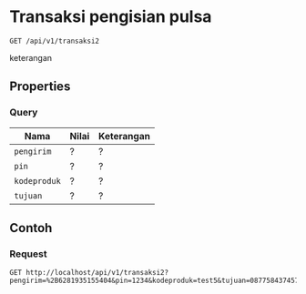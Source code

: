 # Transaksi pengisian pulsa
```http
GET /api/v1/transaksi2
```
keterangan
## Properties
### Query
Nama  | Nilai | Keterangan
--- | --- | ---
<code>pengirim</code> | ? | ?
<code>pin</code> | ? | ?
<code>kodeproduk</code> | ? | ?
<code>tujuan</code> | ? | ?

## Contoh

### Request
```http
GET http://localhost/api/v1/transaksi2?pengirim=%2B6281935155404&pin=1234&kodeproduk=test5&tujuan=087758437457
```
